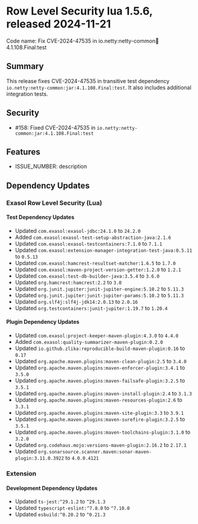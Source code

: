 # Row Level Security lua 1.5.6, released 2024-11-21

Code name: Fix CVE-2024-47535 in io.netty:netty-common:jar:4.1.108.Final:test

## Summary

This release fixes CVE-2024-47535 in transitive test dependency `io.netty:netty-common:jar:4.1.108.Final:test`.
It also includes additional integration tests.

## Security

* #158: Fixed CVE-2024-47535 in `io.netty:netty-common:jar:4.1.108.Final:test`

## Features

* ISSUE_NUMBER: description

## Dependency Updates

### Exasol Row Level Security (Lua)

#### Test Dependency Updates

* Updated `com.exasol:exasol-jdbc:24.1.0` to `24.2.0`
* Added `com.exasol:exasol-test-setup-abstraction-java:2.1.6`
* Updated `com.exasol:exasol-testcontainers:7.1.0` to `7.1.1`
* Updated `com.exasol:extension-manager-integration-test-java:0.5.11` to `0.5.13`
* Updated `com.exasol:hamcrest-resultset-matcher:1.6.5` to `1.7.0`
* Updated `com.exasol:maven-project-version-getter:1.2.0` to `1.2.1`
* Updated `com.exasol:test-db-builder-java:3.5.4` to `3.6.0`
* Updated `org.hamcrest:hamcrest:2.2` to `3.0`
* Updated `org.junit.jupiter:junit-jupiter-engine:5.10.2` to `5.11.3`
* Updated `org.junit.jupiter:junit-jupiter-params:5.10.2` to `5.11.3`
* Updated `org.slf4j:slf4j-jdk14:2.0.13` to `2.0.16`
* Updated `org.testcontainers:junit-jupiter:1.19.7` to `1.20.4`

#### Plugin Dependency Updates

* Updated `com.exasol:project-keeper-maven-plugin:4.3.0` to `4.4.0`
* Added `com.exasol:quality-summarizer-maven-plugin:0.2.0`
* Updated `io.github.zlika:reproducible-build-maven-plugin:0.16` to `0.17`
* Updated `org.apache.maven.plugins:maven-clean-plugin:2.5` to `3.4.0`
* Updated `org.apache.maven.plugins:maven-enforcer-plugin:3.4.1` to `3.5.0`
* Updated `org.apache.maven.plugins:maven-failsafe-plugin:3.2.5` to `3.5.1`
* Updated `org.apache.maven.plugins:maven-install-plugin:2.4` to `3.1.3`
* Updated `org.apache.maven.plugins:maven-resources-plugin:2.6` to `3.3.1`
* Updated `org.apache.maven.plugins:maven-site-plugin:3.3` to `3.9.1`
* Updated `org.apache.maven.plugins:maven-surefire-plugin:3.2.5` to `3.5.1`
* Updated `org.apache.maven.plugins:maven-toolchains-plugin:3.1.0` to `3.2.0`
* Updated `org.codehaus.mojo:versions-maven-plugin:2.16.2` to `2.17.1`
* Updated `org.sonarsource.scanner.maven:sonar-maven-plugin:3.11.0.3922` to `4.0.0.4121`

### Extension

#### Development Dependency Updates

* Updated `ts-jest:^29.1.2` to `^29.1.3`
* Updated `typescript-eslint:^7.8.0` to `^7.10.0`
* Updated `esbuild:^0.20.2` to `^0.21.3`

